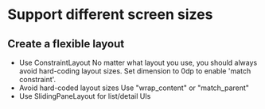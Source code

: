 # Support different screen sizes



## Create a flexible layout

+ Use ConstraintLayout
  No matter what layout you use, you should always avoid hard-coding layout sizes.
  Set dimension to 0dp to enable 'match constraint'.
+ Avoid hard-coded layout sizes
  Use "wrap_content" or "match_parent"
+ Use SlidingPaneLayout for list/detail UIs
